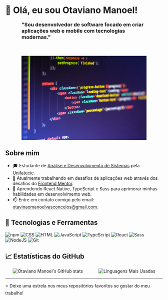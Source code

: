 <meta name="viewport" content="width=device-width, initial-scale=1">
<link rel="stylesheet" href="github-markdown.css">

# 👋 Olá, eu sou Otaviano Manoel!
<div style="display: flex; align-items: center; gap: 50px; width: 100%; justify-content: center; flex-wrap: wrap;">
  <h3 style="text-align: left; width: 400px; margin: 0;">
    "Sou desenvolvedor de software focado em criar aplicações web e mobile com tecnologias modernas."
  </h3>
  <img src="./Assets/ferenc-almasi-c8h0n7fSTqs-unsplash.jpg" alt="JSX Coding" width="400" height="250" style="max-width: 100%; height: auto;">
</div>



## Sobre mim
- 🎓 Estudante de [Análise e Desenvolvimento de Sistemas](https://www.unifatecie.edu.br/) pela [Unifatecie](https://www.unifatecie.edu.br/).
- 🔭 Atualmente trabalhando em desafios de aplicações web através dos desafios do [Frontend Mentor](https://www.frontendmentor.io/).
- 🌱 Aprendendo React Native, TypeScript e Sass para aprimorar minhas habilidades em desenvolvimento web.
- 📫 Entre em contato comigo pelo email: [otavinaomanoelvasconcelos@gmail.com](mailto:otavinaomanoelvasconcelos@gmail.com).

## 🔧 Tecnologias e Ferramentas
![npm](https://img.shields.io/badge/npm-CB3837?logo=npm&logoColor=fff)
![CSS](https://img.shields.io/badge/CSS-1572B6?logo=css3&logoColor=fff)
![HTML](https://img.shields.io/badge/HTML-%23E34F26.svg?logo=html5&logoColor=white)
![JavaScript](https://img.shields.io/badge/JavaScript-F7DF1E?logo=javascript&logoColor=000)
![TypeScript](https://img.shields.io/badge/TypeScript-3178C6?logo=typescript&logoColor=fff)
![React](https://img.shields.io/badge/React-%2320232a.svg?logo=react&logoColor=%2361DAFB)
![Sass](https://img.shields.io/badge/Sass-bf4180?logo=sass&logoColor=fff)
![NodeJS](https://img.shields.io/badge/Node.js-6DA55F?logo=node.js&logoColor=white)
![Git](https://img.shields.io/badge/Git-F05032?logo=git&logoColor=fff)

## 📈 Estatísticas do GitHub
<div style="display: flex; align-items: center; gap: 50px; width: 100%; justify-content: center; flex-wrap: wrap;">
  <img src="https://github-readme-stats.vercel.app/api?username=otaviano-manoel&show_icons=true&theme=radical" alt="Otaviano Manoel's GitHub stats" style="max-width: 100%; height: auto;">
  <img src="https://github-readme-stats.vercel.app/api/top-langs/?username=otaviano-manoel&layout=compact&theme=radical" alt="Linguagens Mais Usadas" style="max-width: 100%; height: auto;">
</div>

---

⭐️ Deixe uma estrela nos meus repositórios favoritos se gostar do meu trabalho!
